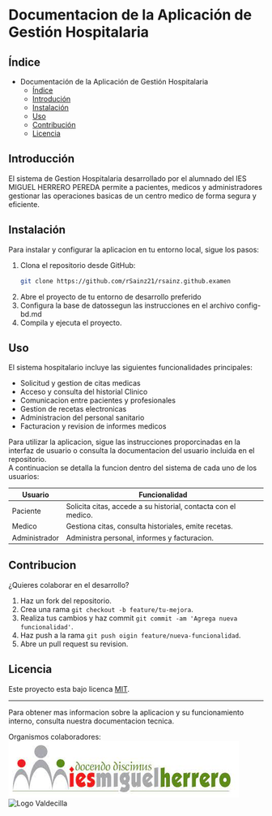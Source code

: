 # Documentacion de la Aplicación de Gestión Hospitalaria  
## Índice  
- Documentación de la Aplicación de Gestión Hospitalaria  
    - [Índice](#índice)  
    - [Introdución](#introducción)  
    - [Instalación](#instalación)  
    - [Uso](#uso)  
    - [Contribución](#contribucion)  
    - [Licencia](#licencia)  
## Introducción  
El sistema de Gestion Hospitalaria desarrollado por el alumnado del IES MIGUEL HERRERO PEREDA permite a pacientes, medicos y administradores gestionar las operaciones basicas de un centro medico de forma segura y eficiente.  
## Instalación  
Para instalar y configurar la aplicacion en tu entorno local, sigue los pasos:  
1. Clona el repositorio desde GitHub:  
    ```bash
    git clone https://github.com/rSainz21/rsainz.github.examen
    ```  
2. Abre el proyecto de tu entorno de desarrollo preferido  
3. Configura la base de datossegun las instrucciones en el archivo config-bd.md  
4. Compila y ejecuta el proyecto.  
## Uso  
El sistema hospitalario incluye las siguientes funcionalidades principales:  
- Solicitud y gestion de citas medicas  
- Acceso y consulta del historial Clinico  
- Comunicacion entre pacientes y profesionales  
- Gestion de recetas electronicas  
- Administracion del personal sanitario  
- Facturacion y revision de informes medicos  

Para utilizar la aplicacion, sigue las instrucciones proporcinadas en la interfaz de usuario o consulta la documentacion del usuario incluida en el repositorio.  
A continuacion se detalla la funcion dentro del sistema de cada uno de los usuarios:  

|Usuario|Funcionalidad|  
|-------|-------|  
|Paciente|Solicita citas, accede a su historial, contacta con el medico.|  
|Medico|Gestiona citas, consulta historiales, emite recetas.|  
|Administrador|Administra personal, informes y facturacion.|  
  
## Contribucion  
¿Quieres colaborar en el desarrollo?  
  
1. Haz un fork del repositorio.  
2. Crea una rama `git checkout -b feature/tu-mejora`.  
3. Realiza tus cambios y haz commit `git commit -am 'Agrega nueva funcionalidad'`.  
4. Haz push a la rama `git push oigin feature/nueva-funcionalidad`.  
5. Abre un pull request su revision.  
  
## Licencia  
Este proyecto esta bajo licenca [MIT](https://opensource.org/license/MIT).  
  
---  
Para obtener mas informacion sobre la aplicacion y su funcionamiento interno, consulta nuestra documentacion tecnica.  
  
Organismos colaboradores:  
![Logo Miguel Herrero](./img/logoIESMHP.png)  
![Logo Valdecilla](https://www.eiivaldecilla.es/wp-content/uploads/5525-nuevo-logo-valdecilla.jpg)  
